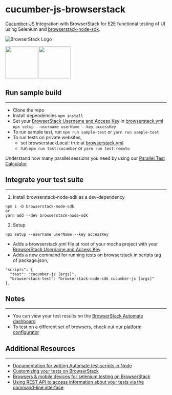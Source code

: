 # cucumber-js-browserstack

[Cucumber-JS](https://github.com/cucumber/cucumber-js) Integration with BrowserStack for E2E functional testing of UI using Selenium and [browserstack-node-sdk](https://www.npmjs.com/package/browserstack-node-sdk).

![BrowserStack Logo](https://d98b8t1nnulk5.cloudfront.net/production/images/layout/logo-header.png?1469004780)

<img src = "https://automationpanda.files.wordpress.com/2017/10/cucumber.png?w=620" height = "100">
<img src = "https://en.wikiversity.org/wiki/Selenium_%28software%29#/media/File:Selenium_Logo.png" height = "100">

## Run sample build

---

- Clone the repo
- Install dependencies `npm install`
- Set your [BrowserStack Username and Access Key](https://www.browserstack.com/accounts/settings) in [browserstack.yml](browserstack.yml) `npx setup --username userName --key accessKey`
- To run sample test, run `npm run sample-test` or `yarn run sample-test`
- To run tests on private websites,
  - set browserstackLocal: true at [browserstack.yml](browserstack.yml)
  - run `npm run test:cucumber` or `yarn run test:remoto`

Understand how many parallel sessions you need by using our [Parallel Test Calculator](https://www.browserstack.com/automate/parallel-calculator?ref=github)

## Integrate your test suite

---

1. Install browserstack-node-sdk as a dev-dependency

```
npm i -D browserstack-node-sdk
or
yarn add --dev browserstack-node-sdk
```

2. Setup

```
npx setup --username userName --key accessKey
```

- Adds a browserstack.yml file at root of your mocha project with your [BrowserStack Username and Access Key](https://www.browserstack.com/accounts/settings).
- Adds a new command for running tests on browserstack in scripts tag of package.json,

```
"scripts": {
  "test": "cucumber-js [args]",
  "browserstack-test": "browserstack-node-sdk cucumber-js [args]"
},
```

## Notes

---

- You can view your test results on the [BrowserStack Automate dashboard](https://www.browserstack.com/automate)
- To test on a different set of browsers, check out our [platform configurator](https://www.browserstack.com/automate/node#setting-os-and-browser)

## Additional Resources

---

- [Documentation for writing Automate test scripts in Node](https://www.browserstack.com/automate/node)
- [Customizing your tests on BrowserStack](https://www.browserstack.com/automate/capabilities)
- [Browsers & mobile devices for selenium testing on BrowserStack](https://www.browserstack.com/list-of-browsers-and-platforms?product=automate)
- [Using REST API to access information about your tests via the command-line interface](https://www.browserstack.com/automate/rest-api)
